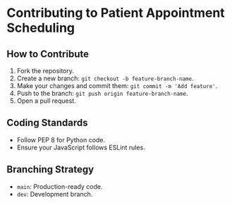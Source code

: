 # Contributing to Patient Appointment Scheduling

## How to Contribute

1. Fork the repository.
2. Create a new branch: `git checkout -b feature-branch-name`.
3. Make your changes and commit them: `git commit -m 'Add feature'`.
4. Push to the branch: `git push origin feature-branch-name`.
5. Open a pull request.

## Coding Standards

- Follow PEP 8 for Python code.
- Ensure your JavaScript follows ESLint rules.

## Branching Strategy

- `main`: Production-ready code.
- `dev`: Development branch.
